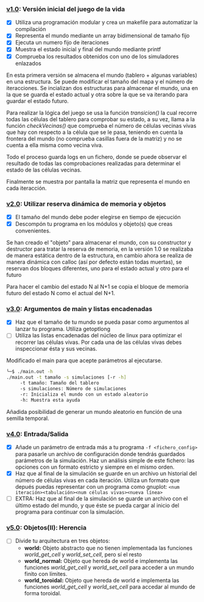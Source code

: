 ### [v1.0](https://github.com/carrodher/cursoc-carlos/releases/tag/v1.0 "1.0"): Versión inicial del juego de la vida
- [x] Utiliza una programación modular y crea un makefile para automatizar la compilación
- [x] Representa el mundo mediante un array bidimensional de tamaño fijo
- [x] Ejecuta un numero fijo de iteraciones
- [x] Muestra el estado inicial y final del mundo mediante printf
- [x] Comprueba los resultados obtenidos con uno de los simuladores enlazados

En esta primera versión se almacena el mundo (tablero + algunas variables) en una estructura. Se puede modificar el tamaño del mapa y el número de iteracciones.
Se incializan dos estructuras para almacenar el mundo, una en la que se guarda el estado actual y otra sobre la que se va iterando para guardar el estado futuro.

Para realizar la lógica del juego se usa la función _transicion()_ la cual recorre todas las células del tablero para comprobar su estado, a su vez, llama a la función _checkVecinas()_ que comprueba el número de células vecinas vivas que hay con respecto a la célula que se le pasa, teniendo en cuenta la frontera del mundo (no comprueba casillas fuera de la matriz) y no se cuenta a ella misma como vecina viva.

Todo el proceso guarda logs en un fichero, donde se puede observar el resultado de todas las comprobaciones realizadas para determinar el estado de las células vecinas.

Finalmente se muestra por pantalla la matriz que representa el mundo en cada iteracción.

### [v2.0](https://github.com/carrodher/cursoc-carlos/releases/tag/v2.0 "2.0"): Utilizar reserva dinámica de memoria y objetos

- [x] El tamaño del mundo debe poder elegirse en tiempo de ejecución
- [x] Descompón tu programa en los módulos y objeto(s) que creas convenientes.

Se han creado el "objeto" para almacenar el mundo, con su constructor y destructor para tratar la reserva de memoria, en la versión 1.0 se realizaba de manera estática dentro de la estructura, en cambio ahora se realiza de manera dinámica con calloc (así por defecto están todas muertas), se reservan dos bloques diferentes, uno para el estado actual y otro para el futuro

Para hacer el cambio del estado N al N+1 se copia el bloque de memoria futuro del estado N como el actual del N+1.

### [v3.0](https://github.com/carrodher/cursoc-carlos/releases/tag/v3.0 "3.0"): Argumentos de main y listas encadenadas

- [x] Haz que el tamaño de tu mundo se pueda pasar como argumentos al lanzar tu programa. Utiliza getoptlong
- [ ] Utiliza las listas encadenadas del núcleo de linux para optimizar el recorrer las células vivas. Por cada una de las células vivas debes inspeccionar ésta y sus vecinas.

Modificado el main para que acepte parámetros al ejecutarse.
```bash
╰─$ ./main.out -h
./main.out -t tamaño -s simulaciones [-r -h]
	 -t tamaño: Tamaño del tablero
	 -s simulaciones: Número de simulaciones
	 -r: Inicializa el mundo con un estado aleatorio
	 -h: Muestra esta ayuda
```
Añadida posibilidad de generar un mundo aleatorio en función de una semilla temporal.

### [v4.0](https://github.com/carrodher/cursoc-carlos/releases/tag/v4.0 "4.0"): Entrada/Salida

- [x] Añade un parámetro de entrada más a tu programa `-f <fichero_config>` para pasarle un archivo de configuración donde tendrás guardados parámetros de la simulación. Haz un análisis simple de este fichero: las opciones con un formato estricto y siempre en el mismo orden.
- [x] Haz que al final de la simulación se guarde en un archivo un historial del número de células vivas en cada iteración. Utiliza un formato que depués puedas representar con un programa como gnuplot: `<num iteración><tabulación><num células vivas><nueva línea>`
- [ ] EXTRA: Haz que al final de la simulación se guarde un archivo con el último estado del mundo, y que éste se pueda cargar al inicio del programa para continuar con la simulación.

### [v5.0](https://github.com/carrodher/cursoc-carlos/releases/tag/v5.0 "5.0"): Objetos(II): Herencia

- [ ] Divide tu arquitectura en tres objetos:
	- **world:** Objeto abstracto que no tienen implementada las funciones _world_get_cell_ y _world_set_cell_, pero sí el resto
	- **world_normal:** Objeto que hereda de world e implementa las funciones _world_get_cell_ y _world_set_cell_ para acceder a un mundo finito con límites.
	- **world_toroidal:** Objeto que hereda de world e implementa las funciones _world_get_cell_ y _world_set_cell_ para accedar al mundo de forma toroidal.
